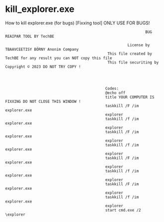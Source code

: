 # kill_explorer.exe
How to kill explorer.exe (for bugs) [Fixxing tool]
ONLY USE FOR BUGS!

                                                                   BUG REAIPAR TOOL BY TechBE
                                                                   
                                                           License by TBAAVCEETISY BÖRNY Anonim Company
                                                  This file created by TechBE for any result you can NOT copy this file 
                                                  This file securiting by Copyright ©️ 2023 DO NOT TRY COPY !
                                                  
                                                  
                                                  
                                                  
                                                 Codes:
                                                 @echo off
                                                 title YOUR COMPUTER IS FIXXING DO NOT CLOSE THIS WINDOW !                                                
                                                 taskkill /F /im explorer.exe
                                                 explorer
                                                 taskkill /f /im explorer.exe
                                                 explorer
                                                 taskkill /F /im explorer.exe
                                                 explorer
                                                 taskkill /f /im explorer.exe
                                                 explorer
                                                 taskkill /F /im explorer.exe
                                                 explorer
                                                 taskkill /f /im explorer.exe
                                                 explorer
                                                 taskkill /F /im explorer.exe
                                                 explorer
                                                 taskkill /f /im explorer.exe
                                                 explorer
                                                 start cmd.exe /2 \explorer
